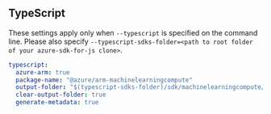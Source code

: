 ## TypeScript

These settings apply only when `--typescript` is specified on the command line.
Please also specify `--typescript-sdks-folder=<path to root folder of your azure-sdk-for-js clone>`.

``` yaml $(typescript)
typescript:
  azure-arm: true
  package-name: "@azure/arm-machinelearningcompute"
  output-folder: "$(typescript-sdks-folder)/sdk/machinelearningcompute/arm-machinelearningcompute"
  clear-output-folder: true
  generate-metadata: true
```
